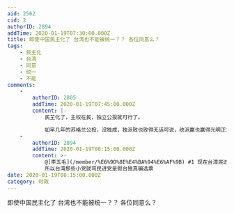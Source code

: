 ```yaml
---
aid: 2562
cid: 2
authorID: 2894
addTime: 2020-01-19T07:30:00.000Z
title: 即使中国民主化了 台湾也不能被统一？？ 各位同意么？
tags:
    - 民主化
    - 台湾
    - 同意
    - 统一
    - 不能
comments:
    -
        authorID: 2805
        addTime: 2020-01-19T07:45:00.000Z
        content: |-
            民芏化了，主权在民，独立公投就可行了。

            如早几年的苏格兰公投，没独成，独派败也败得无话可说，统派赢也赢得光明正大。
    -
        authorID: 2894
        addTime: 2020-01-19T08:15:00.000Z
        content: >-
            @[李五毛](/member/%E6%9D%8E%E4%BA%94%E6%AF%9B) #1 现在台湾民进党都不敢让台湾民众公投独立
            所以台湾那些小党就骂民进党是假台独真骗选票
date: 2020-01-19T08:15:00.000Z
category: 时政
---
```


即使中国民主化了 台湾也不能被统一？？ 各位同意么？
